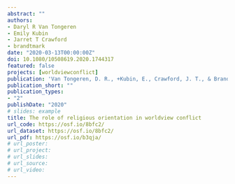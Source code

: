 ```yaml
---
abstract: ""
authors:
- Daryl R Van Tongeren
- Emily Kubin
- Jarret T Crawford
- brandtmark
date: "2020-03-13T00:00:00Z"
doi: 10.1080/10508619.2020.1744317
featured: false
projects: [worldviewconflict]
publication: 'Van Tongeren, D. R., +Kubin, E., Crawford, J. T., & Brandt, M. J. (in press). The role of religious orientation in worldview conflict. *International Journal for the Psychology of Religion*.'
publication_short: ""
publication_types:
- "2"
publishDate: "2020"
# slides: example
title: The role of religious orientation in worldview conflict
url_code: https://osf.io/8bfc2/
url_dataset: https://osf.io/8bfc2/
url_pdf: https://osf.io/b3qja/
# url_poster:
# url_project:
# url_slides:
# url_source:
# url_video:
---
```

